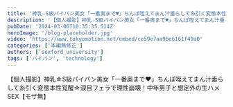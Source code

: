 ```yaml
---
title: '神乳☆S級パイパン美女「一番奥まで♥」ちんぽ咥えてまん汁垂らして糸引く変態本性覚醒☆ 01'
description: '【個人撮影】神乳☆S級パイパン美女「一番奥まで♥」ちんぽ咥えてまん汁垂らして糸引く変態本性覚醒☆涙目フェラで理性崩壊！中年男子と想定外の生ハメSEX【モザ無】'
pubDate: '2024-03-06T10:35:35.514Z'
heroImage: '/blog-placeholder.jpg'
video: 'https://www.tokyomotion.net/embed/ce59e7aa9be6161f49a0'
categories: ['本編無修正']
authors: ['sexford_university']
tags: ['パイパン', 'technology']
---
```


【個人撮影】神乳☆S級パイパン美女「一番奥まで♥」ちんぽ咥えてまん汁垂らして糸引く変態本性覚醒☆涙目フェラで理性崩壊！中年男子と想定外の生ハメSEX【モザ無】